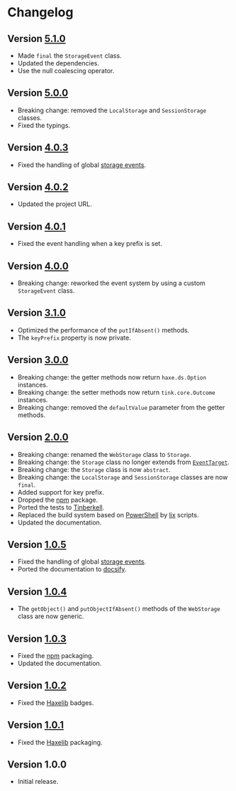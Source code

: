 # Changelog

## Version [5.1.0](https://github.com/cedx/webstorage.hx/compare/v5.0.0...v5.1.0)
- Made `final` the `StorageEvent` class.
- Updated the dependencies.
- Use the null coalescing operator.

## Version [5.0.0](https://github.com/cedx/webstorage.hx/compare/v4.0.3...v5.0.0)
- Breaking change: removed the `LocalStorage` and `SessionStorage` classes.
- Fixed the typings.

## Version [4.0.3](https://github.com/cedx/webstorage.hx/compare/v4.0.2...v4.0.3)
- Fixed the handling of global [storage events](https://developer.mozilla.org/docs/Web/API/Window/storage_event).

## Version [4.0.2](https://github.com/cedx/webstorage.hx/compare/v4.0.1...v4.0.2)
- Updated the project URL.

## Version [4.0.1](https://github.com/cedx/webstorage.hx/compare/v4.0.0...v4.0.1)
- Fixed the event handling when a key prefix is set.

## Version [4.0.0](https://github.com/cedx/webstorage.hx/compare/v3.1.0...v4.0.0)
- Breaking change: reworked the event system by using a custom `StorageEvent` class.

## Version [3.1.0](https://github.com/cedx/webstorage.hx/compare/v3.0.0...v3.1.0)
- Optimized the performance of the `putIfAbsent()` methods.
- The `keyPrefix` property is now private.

## Version [3.0.0](https://github.com/cedx/webstorage.hx/compare/v2.0.0...v3.0.0)
- Breaking change: the getter methods now return `haxe.ds.Option` instances.
- Breaking change: the setter methods now return `tink.core.Outcome` instances.
- Breaking change: removed the `defaultValue` parameter from the getter methods.

## Version [2.0.0](https://github.com/cedx/webstorage.hx/compare/v1.0.5...v2.0.0)
- Breaking change: renamed the `WebStorage` class to `Storage`.
- Breaking change: the `Storage` class no longer extends from [`EventTarget`](https://developer.mozilla.org/docs/Web/API/EventTarget).
- Breaking change: the `Storage` class is now `abstract`.
- Breaking change: the `LocalStorage` and `SessionStorage` classes are now `final`.
- Added support for key prefix.
- Dropped the [npm](https://www.npmjs.com) package.
- Ported the tests to [Tinberkell](https://haxetink.github.io/tink_unittest).
- Replaced the build system based on [PowerShell](https://docs.microsoft.com/en-us/powershell) by [lix](https://github.com/lix-pm/lix.client) scripts.
- Updated the documentation.

## Version [1.0.5](https://github.com/cedx/webstorage.hx/compare/v1.0.4...v1.0.5)
- Fixed the handling of global [storage events](https://developer.mozilla.org/docs/Web/API/Window/storage_event).
- Ported the documentation to [docsify](https://docsify.js.org).

## Version [1.0.4](https://github.com/cedx/webstorage.hx/compare/v1.0.3...v1.0.4)
- The `getObject()` and `putObjectIfAbsent()` methods of the `WebStorage` class are now generic.

## Version [1.0.3](https://github.com/cedx/webstorage.hx/compare/v1.0.2...v1.0.3)
- Fixed the [npm](https://www.npmjs.com) packaging.
- Updated the documentation.

## Version [1.0.2](https://github.com/cedx/webstorage.hx/compare/v1.0.1...v1.0.2)
- Fixed the [Haxelib](https://lib.haxe.org) badges.

## Version [1.0.1](https://github.com/cedx/webstorage.hx/compare/v1.0.0...v1.0.1)
- Fixed the [Haxelib](https://lib.haxe.org) packaging.

## Version 1.0.0
- Initial release.
